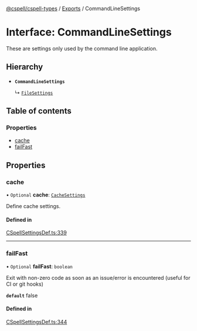 [@cspell/cspell-types](../README.md) / [Exports](../modules.md) / CommandLineSettings

# Interface: CommandLineSettings

These are settings only used by the command line application.

## Hierarchy

- **`CommandLineSettings`**

  ↳ [`FileSettings`](FileSettings.md)

## Table of contents

### Properties

- [cache](CommandLineSettings.md#cache)
- [failFast](CommandLineSettings.md#failfast)

## Properties

### cache

• `Optional` **cache**: [`CacheSettings`](CacheSettings.md)

Define cache settings.

#### Defined in

[CSpellSettingsDef.ts:339](https://github.com/streetsidesoftware/cspell/blob/d3fbe6c/packages/cspell-types/src/CSpellSettingsDef.ts#L339)

___

### failFast

• `Optional` **failFast**: `boolean`

Exit with non-zero code as soon as an issue/error is encountered (useful for CI or git hooks)

**`default`** false

#### Defined in

[CSpellSettingsDef.ts:344](https://github.com/streetsidesoftware/cspell/blob/d3fbe6c/packages/cspell-types/src/CSpellSettingsDef.ts#L344)
